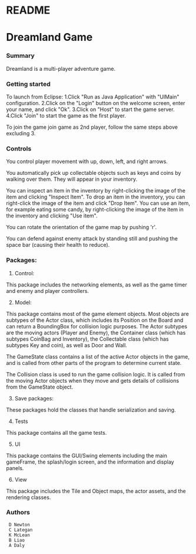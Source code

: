 # README #

# Dreamland Game #

### Summary ###

Dreamland is a multi-player adventure game.

### Getting started ###

To launch from Eclipse:
1.Click "Run as Java Application" with "UIMain" configuration.
2.Click on the "Login" button on the welcome screen, enter your name, and click "Ok".
3.Click on "Host" to start the game server.
4.Click "Join" to start the game as the first player.

To join the game join game as 2nd player, follow the same steps above excluding 3.

### Controls   ###

You control player movement with up, down, left, and right arrows. 

You automatically pick up collectable objects such as keys and coins by walking over them. They will appear in your inventory.

You can inspect an item in the inventory by right-clicking the image of the item and clicking "Inspect Item". To drop an item in the inventory, you can right-click the image of the item and click "Drop Item". You can use an item, for example eating some candy, by right-clicking the image of the item in the inventory and clicking "Use item".

You can rotate the orientation of the game map by pushing 'r'.

You can defend against enemy attack by standing still and pushing the space bar (causing their health to reduce).

### Packages: ###
     
1. Control: 

This package includes the networking elements, as well as the game timer and enemy and player controllers.

2. Model:

This package contains most of the game element objects. Most objects are subtypes of the Actor class, which includes its Position on the Board and can return a BoundingBox for collision logic purposes. The Actor subtypes are the moving actors (Player and Enemy), the Container class (which has subtypes CoinBag and Inventory), the Collectable class (which has subtypes Key and coin), as well as Door and Wall.

The GameState class contains a list of the active Actor objects in the game, and is called from other parts of the program to determine current state.

The Collision class is used to run the game collision logic. It is called from the moving Actor objects when they move and gets details of collisions from the GameState object.

3. Save packages:

These packages hold the classes that handle serialization and saving.

4. Tests

This package contains all the game tests.

5. UI

This package contains the GUI/Swing elements including the main gameFrame, the splash/login screen, and the information and display panels.

6. View

This package includes the Tile and Object maps, the actor assets, and the rendering classes.
    
### Authors ###
     D Newton
     C Lategan
     K McLean
     B Liao
     A Daly

##